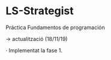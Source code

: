 # LS-Strategist
Práctica Fundamentos de programación

-> actualització (18/11/19)  
   
   
   
   
   
   
   · Implementat la fase 1.
